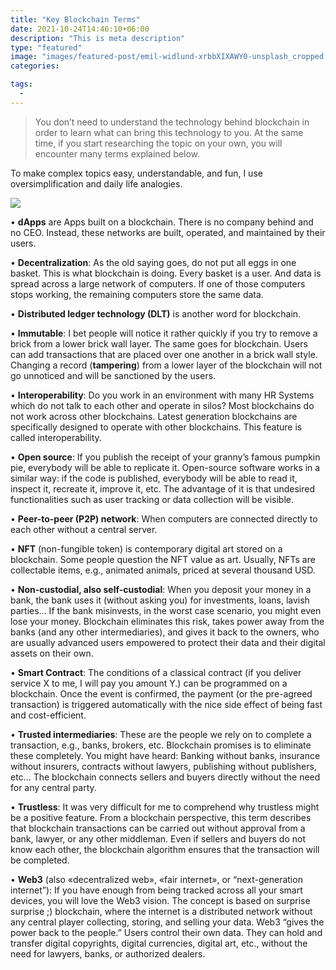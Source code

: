 ```yaml
---
title: "Key Blockchain Terms"
date: 2021-10-24T14:46:10+06:00
description: "This is meta description"
type: "featured"
image: "images/featured-post/emil-widlund-xrbbXIXAWY0-unsplash_cropped.jpg"
categories: 

tags:
  -
---
```



> You don’t need to understand the technology behind blockchain in order to learn what can bring this technology to you. At the same time, if you start researching the topic on your own, you will encounter many terms explained below. 

To make complex topics easy, understandable, and fun, I use oversimplification and daily life analogies.

![](../images/post-img.jpg)

•	**dApps**
 are Apps built on a blockchain. There is no company behind and no CEO. Instead, these networks are built, operated, and maintained by their users.


•	**Decentralization**: As the old saying goes, do not put all eggs in one basket. This is what blockchain is doing. Every basket is a user. And data is spread across a large network of computers. If one of those computers stops working, the remaining computers store the same data.


•	**Distributed ledger technology (DLT)** is another word for blockchain.


•	**Immutable**: I bet people will notice it rather quickly if you try to remove a brick from a lower brick wall layer. The same goes for blockchain. Users can add transactions that are placed over one another in a brick wall style. Changing a record (**tampering**) from a lower layer of the blockchain will not go unnoticed and will be sanctioned by the users.  

• **Interoperability**: Do you work in an environment with many HR Systems which do not talk to each other and operate in silos? Most blockchains do not work across other blockchains. Latest generation blockchains are specifically designed to operate with other blockchains. This feature is called interoperability.  


•	**Open source**: If you publish the receipt of your granny’s famous pumpkin pie, everybody will be able to replicate it. Open-source software works in a similar way: if the code is published, everybody will be able to read it, inspect it, recreate it, improve it, etc. The advantage of it is that undesired functionalities such as user tracking or data collection will be visible. 


•	**Peer-to-peer (P2P) network**: When computers are connected directly to each other without a central server. 


•	**NFT** (non-fungible token) is contemporary digital art stored on a blockchain. Some people question the NFT value as art. Usually, NFTs are collectable items, e.g., animated animals, priced at several thousand USD.  


•	**Non-custodial, also self-custodial**: When you deposit your money in a bank, the bank uses it (without asking you) for investments, loans, lavish parties... If the bank misinvests, in the worst case scenario, you might even lose your money. Blockchain eliminates this risk, takes power away from the banks (and any other intermediaries), and gives it back to the owners, who are usually advanced users empowered to protect their data and their digital assets on their own.  


•	**Smart Contract**: The conditions of a classical contract (if you deliver service X to me, I will pay you amount Y.) can be programmed on a blockchain. Once the event is confirmed, the payment (or the pre-agreed transaction) is triggered automatically with the nice side effect of being fast and cost-efficient.  


•	**Trusted intermediaries**: These are the people we rely on to complete a transaction, e.g., banks, brokers, etc. Blockchain promises is to eliminate these completely. You might have heard: Banking without banks, insurance without insurers, contracts without lawyers, publishing without publishers, etc... The blockchain connects sellers and buyers directly without the need for any central party. 


•	**Trustless**: It was very difficult for me to comprehend why trustless might be a positive feature. From a blockchain perspective, this term describes that blockchain transactions can be carried out without approval from a bank, lawyer, or any other middleman. Even if sellers and buyers do not know each other, the blockchain algorithm ensures that the transaction will be completed.    


•	**Web3** (also «decentralized web», «fair internet», or “next-generation internet”): If you have enough from being tracked across all your smart devices, you will love the Web3 vision. The concept is based on surprise surprise ;) blockchain, where the internet is a distributed network without any central player collecting, storing, and selling your data. Web3 “gives the power back to the people.” Users control their own data. They can hold and transfer digital copyrights, digital currencies, digital art, etc., without the need for lawyers, banks, or authorized dealers. 












